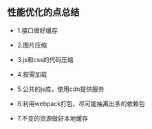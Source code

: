 ## 性能优化的点总结

- 1.接口做好缓存

- 2.图片压缩

- 3.js和css的代码压缩

- 4.按需加载

- 5.公共的js库，使用cdn提供服务

- 6.利用webpack打包，尽可能抽离出多的依赖包

- 7.不变的资源做好本地缓存
